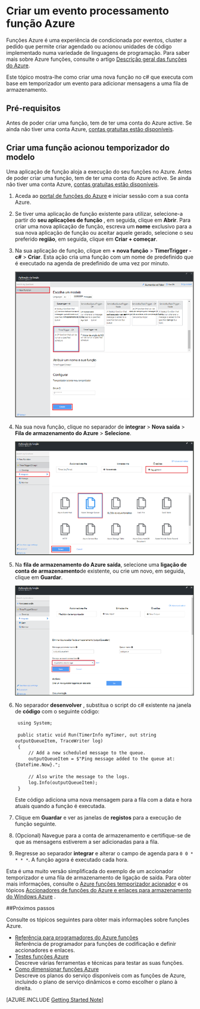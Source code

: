 <properties
   pageTitle="Criar um evento processamento função | Microsoft Azure"
   description="Utilize funções de Azure criar uma função c# que é executada com base num temporizador do evento."
   services="functions"
   documentationCenter="na"
   authors="ggailey777"
   manager="erikre"
   editor=""
   tags=""
   />

<tags
   ms.service="functions"
   ms.devlang="multiple"
   ms.topic="get-started-article"
   ms.tgt_pltfrm="multiple"
   ms.workload="na"
   ms.date="09/25/2016"
   ms.author="glenga"/>
   
# <a name="create-an-event-processing-azure-function"></a>Criar um evento processamento função Azure

Funções Azure é uma experiência de condicionada por eventos, cluster a pedido que permite criar agendado ou acionou unidades de código implementado numa variedade de linguagens de programação. Para saber mais sobre Azure funções, consulte o artigo [Descrição geral das funções do Azure](functions-overview.md).

Este tópico mostra-lhe como criar uma nova função no c# que executa com base em temporizador um evento para adicionar mensagens a uma fila de armazenamento. 

## <a name="prerequisites"></a>Pré-requisitos 

Antes de poder criar uma função, tem de ter uma conta do Azure active. Se ainda não tiver uma conta Azure, [contas gratuitas estão disponíveis](https://azure.microsoft.com/free/).

## <a name="create-a-timer-triggered-function-from-the-template"></a>Criar uma função acionou temporizador do modelo

Uma aplicação de função aloja a execução do seu funções no Azure. Antes de poder criar uma função, tem de ter uma conta do Azure active. Se ainda não tiver uma conta Azure, [contas gratuitas estão disponíveis](https://azure.microsoft.com/free/). 

1. Aceda ao [portal de funções do Azure](https://functions.azure.com/signin) e iniciar sessão com a sua conta Azure.

2. Se tiver uma aplicação de função existente para utilizar, selecione-a partir do **seu aplicações de função** , em seguida, clique em **Abrir**. Para criar uma nova aplicação de função, escreva um **nome** exclusivo para a sua nova aplicação de função ou aceitar aquele gerado, selecione o seu preferido **região**, em seguida, clique em **Criar + começar**. 

3. Na sua aplicação de função, clique em **+ nova função** > **TimerTrigger - c#** > **Criar**. Esta ação cria uma função com um nome de predefinido que é executado na agenda de predefinido de uma vez por minuto. 

    ![Criar uma nova função acionou temporizador](./media/functions-create-an-event-processing-function/functions-create-new-timer-trigger.png)

4. Na sua nova função, clique no separador de **integrar** > **Nova saída** > **Fila de armazenamento do Azure** > **Selecione**.

    ![Criar uma nova função acionou temporizador](./media/functions-create-an-event-processing-function/functions-create-storage-queue-output-binding.png)

5. Na **fila de armazenamento do Azure saída**, selecione uma **ligação de conta de armazenamento**de existente, ou crie um novo, em seguida, clique em **Guardar**. 

    ![Criar uma nova função acionou temporizador](./media/functions-create-an-event-processing-function/functions-create-storage-queue-output-binding-2.png)

6. No separador **desenvolver** , substitua o script do c# existente na janela de **código** com o seguinte código:

        using System;
        
        public static void Run(TimerInfo myTimer, out string outputQueueItem, TraceWriter log)
        {
            // Add a new scheduled message to the queue.
            outputQueueItem = $"Ping message added to the queue at: {DateTime.Now}.";
            
            // Also write the message to the logs.
            log.Info(outputQueueItem);
        }

    Este código adiciona uma nova mensagem para a fila com a data e hora atuais quando a função é executada.

7. Clique em **Guardar** e ver as janelas de **registos** para a execução de função seguinte.

8. (Opcional) Navegue para a conta de armazenamento e certifique-se de que as mensagens estiverem a ser adicionadas para a fila.

9. Regresse ao separador **integrar** e alterar o campo de agenda para `0 0 * * * *`. A função agora é executado cada hora. 

Esta é uma muito versão simplificada do exemplo de um accionador temporizador e uma fila de armazenamento de ligação de saída. Para obter mais informações, consulte o [Azure funções temporizador acionador](functions-bindings-timer.md) e os tópicos [Accionadores de funções do Azure e enlaces para armazenamento do Windows Azure](functions-bindings-storage.md) .

##<a name="next-steps"></a>Próximos passos

Consulte os tópicos seguintes para obter mais informações sobre funções Azure.

+ [Referência para programadores do Azure funções](functions-reference.md)  
Referência de programador para funções de codificação e definir accionadores e enlaces.
+ [Testes funções Azure](functions-test-a-function.md)  
Descreve várias ferramentas e técnicas para testar as suas funções.
+ [Como dimensionar funções Azure](functions-scale.md)  
Descreve os planos do serviço disponíveis com as funções de Azure, incluindo o plano de serviço dinâmicos e como escolher o plano à direita.  

[AZURE.INCLUDE [Getting Started Note](../../includes/functions-get-help.md)]
